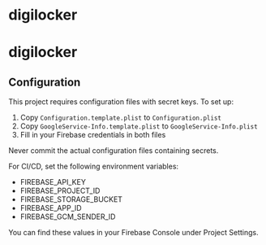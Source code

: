 # digilocker
# digilocker

## Configuration

This project requires configuration files with secret keys. To set up:

1. Copy `Configuration.template.plist` to `Configuration.plist`
2. Copy `GoogleService-Info.template.plist` to `GoogleService-Info.plist`
3. Fill in your Firebase credentials in both files

Never commit the actual configuration files containing secrets.

For CI/CD, set the following environment variables:
- FIREBASE_API_KEY
- FIREBASE_PROJECT_ID
- FIREBASE_STORAGE_BUCKET
- FIREBASE_APP_ID
- FIREBASE_GCM_SENDER_ID

You can find these values in your Firebase Console under Project Settings.
